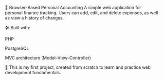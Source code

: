 📘 Browser-Based Personal Accounting
A simple web application for personal finance tracking.
Users can add, edit, and delete expenses, as well as view a history of changes.

🛠️ Built with:

PHP

PostgreSQL

MVC architecture (Model–View–Controller)

🎯 This is my first project, created from scratch to learn and practice web development fundamentals.

